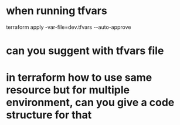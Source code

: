 # when running tfvars
terraform apply -var-file=dev.tfvars --auto-approve
# can you suggent with tfvars file

# in terraform how to use same resource but for multiple environment, can you give a code structure for that